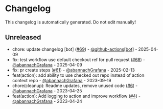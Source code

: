 # Changelog

This changelog is automatically generated. Do not edit manually!

## Unreleased
- chore: update changelog [bot] ([#69](https://github.com/grafana/github-api-commit-action/pull/69)) - [@github-actions[bot]](https://github.com/apps/github-actions) - 2025-04-09
- fix: test workflow use default checkout ref for pull request ([#68](https://github.com/grafana/github-api-commit-action/pull/68)) - [@abannachGrafana](https://github.com/abannachGrafana) - 2025-04-09
- fix: pr create steps ([#61](https://github.com/grafana/github-api-commit-action/pull/61)) - [@abannachGrafana](https://github.com/abannachGrafana) - 2025-02-13
- feat(action): add ability to use checked out repo instead of action context repo - [@abannachGrafana](https://github.com/abannachGrafana) - 2023-09-19
- chore(cleanup): Readme updates, remove unused code ([#6](https://github.com/grafana/github-api-commit-action/pull/6)) - [@abannachGrafana](https://github.com/abannachGrafana) - 2023-04-25
- feat(action): Add logging to action and improve workflow ([#4](https://github.com/grafana/github-api-commit-action/pull/4)) - [@abannachGrafana](https://github.com/abannachGrafana) - 2023-04-24
